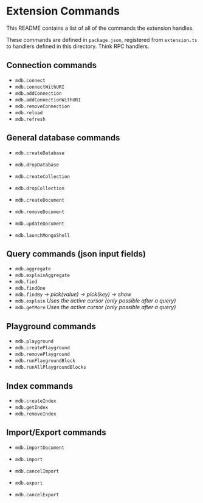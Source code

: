 # Extension Commands

This README contains a list of all of the commands the extension handles.

These commands are defined in `package.json`, registered from `extension.ts` to
handlers defined in this directory.
Think RPC handlers.

## Connection commands
- `mdb.connect`
- `mdb.connectWithURI`
- `mdb.addConnection`
- `mdb.addConnectionWithURI`
- `mdb.removeConnection`
- `mdb.reload`
- `mdb.refresh`

## General database commands
- `mdb.createDatabase`
- `mdb.dropDatabase`
- `mdb.createCollection`
- `mdb.dropCollection`

- `mdb.createDocument`
- `mdb.removeDocument`
- `mdb.updateDocument`

- `mdb.launchMongoShell`

## Query commands (json input fields)
- `mdb.aggregate`
- `mdb.explainAggregate`
- `mdb.find`
- `mdb.findOne`
- `mdb.findBy`  *-> pick(value) -> pick(key) -> show*
- `mdb.explain` *Uses the active cursor (only possible after a query)*
- `mdb.getMore` *Uses the active cursor (only possible after a query)*

## Playground commands
- `mdb.playground`
- `mdb.createPlayground`
- `mdb.removePlayground`
- `mdb.runPlaygroundBlock`
- `mdb.runAllPlaygroundBlocks`

## Index commands
- `mdb.createIndex`
- `mdb.getIndex`
- `mdb.removeIndex`

## Import/Export commands
- `mdb.importDocument`

- `mdb.import`
- `mdb.cancelImport`
- `mdb.export`
- `mdb.cancelExport`
